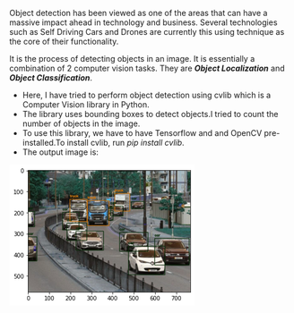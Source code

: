Object detection has been viewed as one of the areas that can have a massive impact ahead in technology and business. Several technologies such as Self Driving Cars and Drones are currently this using technique as the core of their functionality. <br>
  
It is the process of detecting objects in an image. It is essentially a combination of 2 computer vision tasks. They are **_Object Localization_** and **_Object Classification_**. </h3>
*   Here, I have tried to perform object detection using cvlib which is a Computer Vision library in Python. <br>
* The library uses bounding boxes to detect objects.I tried to count the number of objects in the image. <br>
* To use this library, we have to have Tensorflow and and OpenCV pre-installed.To install cvlib, run _pip install cvlib_. <br>
* The output image is:

![](object_detection.png?align=center)
